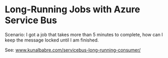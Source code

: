 
# Long-Running Jobs with Azure Service Bus #

Scenario: I got a job that takes more than 5 minutes to complete, how can I keep the message locked until I am finished.

See: www.kunalbabre.com/servicebus-long-running-consumer/